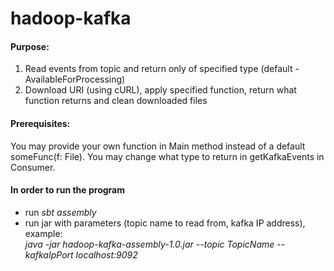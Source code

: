 # hadoop-kafka
#### Purpose:
1) Read events from topic and return only of specified type (default - AvailableForProcessing)
2) Download URI (using cURL), apply specified function, return what function returns and clean downloaded files

#### Prerequisites:
You may provide your own function in Main method instead of a default someFunc(f: File).
You may change what type to return in getKafkaEvents in Consumer.

#### In order to run the program

- run *sbt assembly*
- run jar with parameters (topic name to read from, kafka IP address), example:  
*java -jar hadoop-kafka-assembly-1.0.jar --topic TopicName --kafkaIpPort localhost:9092*

